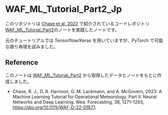 # WAF_ML_Tutorial_Part2_Jp

このリポジトリは [Chase et al. 2022](https://doi.org/10.1175/WAF-D-22-0187.1) で紹介されているコードレポジトリ
[WAF_ML_Tutorial_Part2](https://github.com/ai2es/WAF_ML_Tutorial_Part2)のノートを実践したノートです。

元のチュートリアルでは Tensorflow/Keras を用いていますが、PyTorch で可能な限り再現を試みました。

## Reference

このノートは [WAF_ML_Tutorial_Part2](https://github.com/ai2es/WAF_ML_Tutorial_Part2) から取得したデータとノートをもとに作成しました。

- Chase, R. J., D. R. Harrison, G. M. Lackmann, and A. McGovern, 2023: A Machine Learning Tutorial for Operational Meteorology. Part II: Neural Networks and Deep Learning.
  Wea. Forecasting, 38, 1271–1293, <https://doi.org/10.1175/WAF-D-22-0187.1>.
